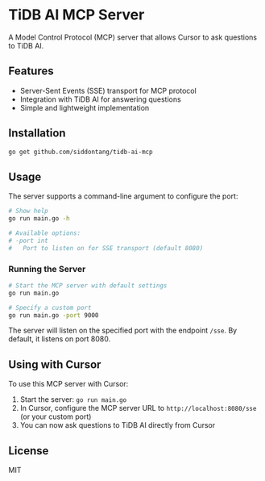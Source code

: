 # TiDB AI MCP Server

A Model Control Protocol (MCP) server that allows Cursor to ask questions to TiDB AI.

## Features

- Server-Sent Events (SSE) transport for MCP protocol
- Integration with TiDB AI for answering questions
- Simple and lightweight implementation

## Installation

```bash
go get github.com/siddontang/tidb-ai-mcp
```

## Usage

The server supports a command-line argument to configure the port:

```bash
# Show help
go run main.go -h

# Available options:
# -port int
#   Port to listen on for SSE transport (default 8080)
```

### Running the Server

```bash
# Start the MCP server with default settings
go run main.go

# Specify a custom port
go run main.go -port 9000
```

The server will listen on the specified port with the endpoint `/sse`. By default, it listens on port 8080.

## Using with Cursor

To use this MCP server with Cursor:

1. Start the server: `go run main.go`
2. In Cursor, configure the MCP server URL to `http://localhost:8080/sse` (or your custom port)
3. You can now ask questions to TiDB AI directly from Cursor

## License

MIT 